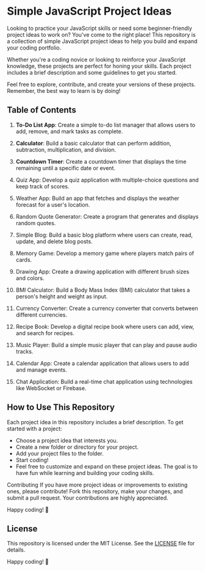# Simple JavaScript Project Ideas

Looking to practice your JavaScript skills or need some beginner-friendly project ideas to work on? You've come to the right place! This repository is a collection of simple JavaScript project ideas to help you build and expand your coding portfolio.

Whether you're a coding novice or looking to reinforce your JavaScript knowledge, these projects are perfect for honing your skills. Each project includes a brief description and some guidelines to get you started.

Feel free to explore, contribute, and create your versions of these projects. Remember, the best way to learn is by doing!

## Table of Contents
1. **To-Do List App**: Create a simple to-do list manager that allows users to add, remove, and mark tasks as complete.

2. **Calculator**: Build a basic calculator that can perform addition, subtraction, multiplication, and division.

3. **Countdown Timer**: Create a countdown timer that displays the time remaining until a specific date or event.

4. Quiz App: Develop a quiz application with multiple-choice questions and keep track of scores.

5. Weather App: Build an app that fetches and displays the weather forecast for a user's location.

6. Random Quote Generator: Create a program that generates and displays random quotes.

7. Simple Blog: Build a basic blog platform where users can create, read, update, and delete blog posts.

8. Memory Game: Develop a memory game where players match pairs of cards.

9. Drawing App: Create a drawing application with different brush sizes and colors.

10. BMI Calculator: Build a Body Mass Index (BMI) calculator that takes a person's height and weight as input.

11. Currency Converter: Create a currency converter that converts between different currencies.

12. Recipe Book: Develop a digital recipe book where users can add, view, and search for recipes.

13. Music Player: Build a simple music player that can play and pause audio tracks.

14. Calendar App: Create a calendar application that allows users to add and manage events.

15. Chat Application: Build a real-time chat application using technologies like WebSocket or Firebase.

## How to Use This Repository
Each project idea in this repository includes a brief description. To get started with a project:

- Choose a project idea that interests you.
- Create a new folder or directory for your project.
- Add your project files to the folder.
- Start coding!
- Feel free to customize and expand on these project ideas. The goal is to have fun while learning and building your coding skills.

Contributing
If you have more project ideas or improvements to existing ones, please contribute! Fork this repository, make your changes, and submit a pull request. Your contributions are highly appreciated.

Happy coding! 🚀


## License

This repository is licensed under the MIT License. See the [LICENSE](LICENSE) file for details.

Happy coding! 🚀
